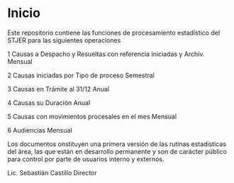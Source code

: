 # Inicio

Este repositorio contiene las funciones de procesamiento estadístico del STJER para las siguientes operaciones

1	Causas a Despacho y Resueltas con referencia Iniciadas y Archiv.	Mensual

2	Causas iniciadas por Tipo de proceso	Semestral

3	Causas en Trámite al 31/12	Anual

4	Causas su Duración	Anual 

5	Causas con movimientos procesales en el mes	Mensual

6	Audiencias	Mensual

Los documentos onstituyen una primera versión de las rutinas estadísticas del área, las que están en desarrollo permanente y son de carácter público para control por parte de usuarios interno y externos.


Lic. Sebastián Castillo
Director
